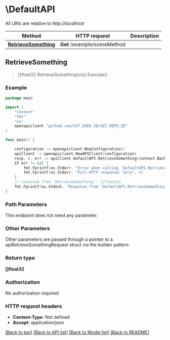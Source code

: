 # \DefaultAPI

All URIs are relative to *http://localhost*

Method | HTTP request | Description
------------- | ------------- | -------------
[**RetrieveSomething**](DefaultAPI.md#RetrieveSomething) | **Get** /example/someMethod | 



## RetrieveSomething

> []float32 RetrieveSomething(ctx).Execute()





### Example

```go
package main

import (
    "context"
    "fmt"
    "os"
    openapiclient "github.com/GIT_USER_ID/GIT_REPO_ID"
)

func main() {

    configuration := openapiclient.NewConfiguration()
    apiClient := openapiclient.NewAPIClient(configuration)
    resp, r, err := apiClient.DefaultAPI.RetrieveSomething(context.Background()).Execute()
    if err != nil {
        fmt.Fprintf(os.Stderr, "Error when calling `DefaultAPI.RetrieveSomething``: %v\n", err)
        fmt.Fprintf(os.Stderr, "Full HTTP response: %v\n", r)
    }
    // response from `RetrieveSomething`: []float32
    fmt.Fprintf(os.Stdout, "Response from `DefaultAPI.RetrieveSomething`: %v\n", resp)
}
```

### Path Parameters

This endpoint does not need any parameter.

### Other Parameters

Other parameters are passed through a pointer to a apiRetrieveSomethingRequest struct via the builder pattern


### Return type

**[]float32**

### Authorization

No authorization required

### HTTP request headers

- **Content-Type**: Not defined
- **Accept**: application/json

[[Back to top]](#) [[Back to API list]](../README.md#documentation-for-api-endpoints)
[[Back to Model list]](../README.md#documentation-for-models)
[[Back to README]](../README.md)

